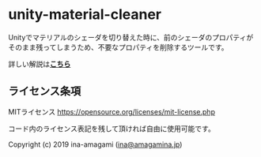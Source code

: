 # unity-material-cleaner

Unityでマテリアルのシェーダを切り替えた時に、前のシェーダのプロパティがそのまま残ってしまうため、不要なプロパティを削除するツールです。
  
詳しい解説は[**こちら**](https://amagamina.jp/material-cleaner)

## ライセンス条項

MITライセンス
https://opensource.org/licenses/mit-license.php  
  
コード内のライセンス表記を残して頂ければ自由に使用可能です。
  
Copyright (c) 2019 ina-amagami (ina@amagamina.jp)
